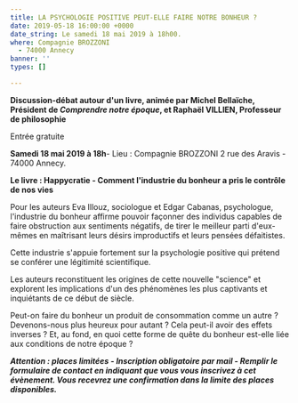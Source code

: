 ```yaml
---
title: LA PSYCHOLOGIE POSITIVE PEUT-ELLE FAIRE NOTRE BONHEUR ?
date: 2019-05-18 16:00:00 +0000
date_string: Le samedi 18 mai 2019 à 18h00.
where: Compagnie BROZZONI                                              2 rue des Aravis
  - 74000 Annecy
banner: ''
types: []

---
```

**Discussion-débat autour d'un livre, animée par Michel Bellaïche, Président de _Comprendre notre époque_, et Raphaël VILLIEN, Professeur de philosophie**

Entrée gratuite

**Samedi 18 mai 2019 à 18h**- Lieu : Compagnie BROZZONI         2 rue des Aravis - 74000 Annecy.

**Le livre : Happycratie - Comment l'industrie du bonheur a pris le contrôle de nos vies**

Pour les auteurs Eva Illouz, sociologue et Edgar Cabanas, psychologue, l'industrie du bonheur affirme pouvoir façonner des individus capables de faire obstruction aux sentiments négatifs, de tirer le meilleur parti d'eux-mêmes en maîtrisant leurs désirs improductifs et leurs pensées défaitistes.

Cette industrie s'appuie fortement sur la psychologie positive qui prétend se conférer une légitimité scientifique.

Les auteurs reconstituent les origines de cette nouvelle "science" et explorent les implications d'un des phénomènes les plus captivants et inquiétants de ce début de siècle.

Peut-on faire du bonheur un produit de consommation comme un autre ? Devenons-nous plus heureux pour autant ? Cela peut-il avoir des effets inverses ? Et, au fond, en quoi cette forme de quête du bonheur est-elle liée aux conditions de notre époque ?

**_Attention : places limitées - Inscription obligatoire par mail - Remplir le formulaire de contact en indiquant que vous vous inscrivez à cet évènement. Vous recevrez une confirmation dans la limite des places disponibles._**
